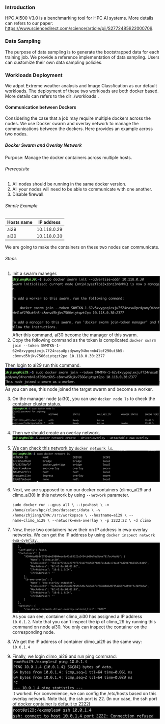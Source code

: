 ### Introduction

HPC AI500 V3.0 is a  benchmarking tool for HPC AI systems. More details can refers to our paper: https://www.sciencedirect.com/science/article/pii/S2772485922000709.

### Data Sampling

The purpose of data sampling is to generate the bootstrapped data for each training job. We provide a reference implementation of data sampling. Users can customize their own data sampling policies. 

### Workloads Deployment

We adpot Extreme weather analysis and Image Classfication as our default workloads. The deployment of these two workloads are both docker based. More details can refers to the dir ./workloads .

#### Communication between Dockers

Considering the case that a job may require multiple dockers across the nodes. We use Docker swarm and overlay network to manage the communications between the dockers. Here provides an example across two nodes.

##### Docker Swarm and Overlay Network

Purpose: Manage the docker containers across multiple hosts.

###### Prerequisite

1. All nodes should be running in the same docker version.
2. All your nodes will need to be able to communicate with one another.
3. Disable firewall.

###### Simple Example

| Hosts name | IP address  |
| ---------- | ----------- |
| ai29       | 10.118.0.29 |
| ai30       | 10.118.0.30 |

We are going to make the containers on these two nodes  can communicate.

###### Steps

1. Init a swarm maneger.![1672737321629](image/readme/1672737321629.png) After this command, ai30 become the manager of this swarm.
2. Copy the following command as the token is complicated.`docker swarm join --token SWMTKN-1-62v8xvygeqiexju7f24rasu8pzdywmy94hormb4lof290ut6h5-c8mnvd5hjkv7566eiytqzt2po 10.118.0.30:2377`

  Then login to ai29 run this command.
  ![1672737392060](image/readme/1672737392060.png)
As you can see, this node joined the target swarm and become a worker.

3. On the manager node (ai30), you can use `docker node ls` to check the container cluster status.
   ![1672737502455](image/readme/1672737502455.png)
4. Then we should create an overlay network.
   ![1672737522680](image/readme/1672737522680.png)
5. We can check this network by `docker network ls`.
   ![1672737530784](image/readme/1672737530784.png)
6. Next, we are supposed to run our docker containers (climo_ai29 and climo_ai30) in this network by using `--network` parameter.

   `sudo docker run --gpus all \ --ipc=host \ -v /home/cxlan/hpc/climo/dataset:/data \ -v /home/zhjiang/EWA:/src/workspace \ --hostname=ai29 \ --name=climo_ai29 \ --network=ewa-overlay \ -p 2222:22 \ -d climo`
7. Now, these two containers have their on IP address in ewa-overlay networks. We can get the IP address by using `docker inspect network ewa-overlay`.
   ![1672737550640](image/readme/1672737550640.png)
   As you can see, container climo_ai30 has assigned a IP address `10.0.1.2`.
   Note that you can't inspect the ip of climo_29 by running this command on node ai30. You only can inspect the container on the corresponding node.
8. We get the IP address of container climo_ai29 as the same way: `10.0.1.4`
9. Finally, we login climo_ai29 and run ping command:
   ![1672737559751](image/readme/1672737559751.png)
   It worked. For convenience, we can config the /etc/hosts based on this overlay network.
   Note that, the ssh port is 22. (In our case, the ssh port of docker container is default to 2222)
   ![1672737567445](image/readme/1672737567445.png)
